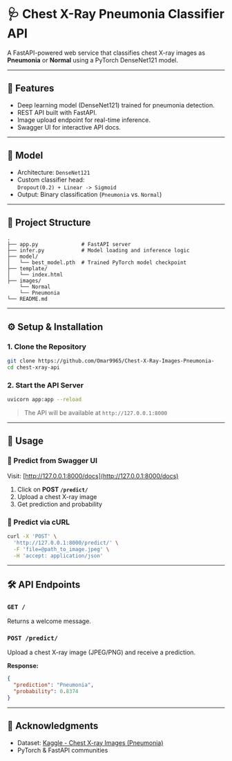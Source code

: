 
# 🩺 Chest X-Ray Pneumonia Classifier API

A FastAPI-powered web service that classifies chest X-ray images as **Pneumonia** or **Normal** using a PyTorch DenseNet121 model.

---

## 🚀 Features

- Deep learning model (DenseNet121) trained for pneumonia detection.
- REST API built with FastAPI.
- Image upload endpoint for real-time inference.
- Swagger UI for interactive API docs.

---

## 🧠 Model

- Architecture: `DenseNet121`
- Custom classifier head:  
  `Dropout(0.2) + Linear -> Sigmoid`
- Output: Binary classification (`Pneumonia` vs. `Normal`)

---

## 📁 Project Structure

```
.
├── app.py              # FastAPI server
├── infer.py            # Model loading and inference logic
├── model/
│   └── best_model.pth  # Trained PyTorch model checkpoint
├── template/
│   └── index.html
├── images/
    └── Normal
    └── Pneumonia
└── README.md
```

---

## ⚙️ Setup & Installation

### 1. Clone the Repository

```bash
git clone https://github.com/Omar9965/Chest-X-Ray-Images-Pneumonia-
cd chest-xray-api
```


### 2. Start the API Server

```bash
uvicorn app:app --reload
```

> The API will be available at `http://127.0.0.1:8000`

---

## 📸 Usage

### 🔬 Predict from Swagger UI

Visit: [http://127.0.0.1:8000/docs](http://127.0.0.1:8000/docs)

1. Click on **POST `/predict/`**
2. Upload a chest X-ray image
3. Get prediction and probability

### 📡 Predict via cURL

```bash
curl -X 'POST' \
  'http://127.0.0.1:8000/predict/' \
  -F 'file=@path_to_image.jpeg' \
  -H 'accept: application/json'
```

---

## 🛠 API Endpoints

### `GET /`

Returns a welcome message.

### `POST /predict/`

Upload a chest X-ray image (JPEG/PNG) and receive a prediction.

**Response:**
```json
{
  "prediction": "Pneumonia",
  "probability": 0.8374
}
```

---




## 🙌 Acknowledgments

- Dataset: [Kaggle - Chest X-ray Images (Pneumonia)](https://www.kaggle.com/paultimothymooney/chest-xray-pneumonia)
- PyTorch & FastAPI communities
